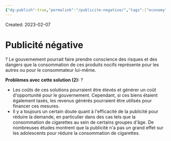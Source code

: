 ```yaml
---
{"dg-publish":true,"permalink":"/publicite-negative/","tags":["economy","gardenEntry","gardenEntry","gardenEntry","gardenEntry","gardenEntry","gardenEntry","gardenEntry","gardenEntry","gardenEntry"]}
---
```


Created: 2023-02-07

# Publicité négative
?
Le gouvernement pourrait faire prendre conscience des risques et des dangers que la consommation de ces produits nocifs représente pour les autres ou pour le consommateur lui-même.
<!--SR:!2023-10-12,150,250-->

**Problèmes avec cette solution (2):**
?
-   Les coûts de ces solutions pourraient être élevés et générer un coût d'opportunité pour le gouvernement. Cependant, si ces biens étaient également taxés, les revenus générés pourraient être utilisés pour financer ces mesures.
-   Il y a toujours un certain doute quant à l'efficacité de la publicité pour réduire la demande, en particulier dans des cas tels que la consommation de cigarettes au sein de certains groupes d'âge. De nombreuses études montrent que la publicité n'a pas un grand effet sur les adolescents pour réduire la consommation de cigarettes.
<!--SR:!2023-11-16,174,250-->